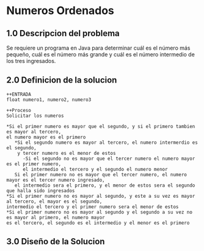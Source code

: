 # Numeros Ordenados
## 1.0 Descripcion del problema
Se requiere un programa en Java para determinar cuál es el número más pequeño, 
cuál es el número más grande y cuál es el número intermedio de los tres ingresados.
## 2.0 Definicion de la solucion
~~~
++ENTRADA
float numero1, numero2, numero3

++Proceso
Solicitar los numeros 

*Si el primer numero es mayor que el segundo, y si el primero tambien es mayor al tercero, 
el numero mayor es el primero
   *Si el segundo numero es mayor al tercero, el numero intermerdio es el segundo,
    y tercer numero es el menor de estos
      -Si el segundo no es mayor que el tercer numero el numero mayor es el primer numero,
      el intermedio el tercero y el segundo el numero menor
   Si el primer numero no es mayor que el tercer numero, el numero mayor es el tercer numero ingresado,
   el intermedio sera el primero, y el menor de estos sera el segundo que halla sido ingresados
*Si el primer numero no es mayor al segundo, y este a su vez es mayor al tercero, el mayor es el segundo,
intermedio el tercero y el primer numero sera el menor de estos
*Si el primer numero no es mayor al segundo y el segundo a su vez no es mayor al primero, el numero mayor
es el tercero, el segundo es el intermedio y el menor es el primero
~~~

## 3.0 Diseño de la Solucion

